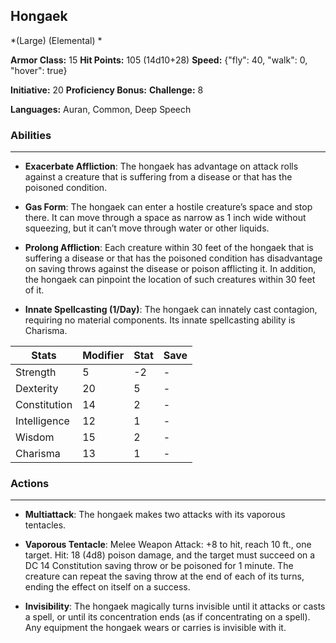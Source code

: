 ## Hongaek
*(Large) (Elemental) *

**Armor Class:** 15
**Hit Points:** 105 (14d10+28)
**Speed:** {"fly": 40, "walk": 0, "hover": true}

**Initiative:** 20
**Proficiency Bonus:**
**Challenge:** 8

**Languages:** Auran, Common, Deep Speech

### Abilities
 --- 
- **Exacerbate Affliction**: The hongaek has advantage on attack rolls against a creature that is suffering from a disease or that has the poisoned condition.

- **Gas Form**: The hongaek can enter a hostile creature’s space and stop there. It can move through a space as narrow as 1 inch wide without squeezing, but it can’t move through water or other liquids.

- **Prolong Affliction**: Each creature within 30 feet of the hongaek that is suffering a disease or that has the poisoned condition has disadvantage on saving throws against the disease or poison afflicting it. In addition, the hongaek can pinpoint the location of such creatures within 30 feet of it.

- **Innate Spellcasting (1/Day)**: The hongaek can innately cast contagion, requiring no material components. Its innate spellcasting ability is Charisma.



| Stats | Modifier | Stat | Save
| ---- | ---- | ---- | ---- |
| Strength | 5 | -2 | - |
| Dexterity | 20 | 5 | - |
| Constitution | 14 | 2 | - |
| Intelligence | 12 | 1 | - |
| Wisdom | 15 | 2 | - |
| Charisma | 13 | 1 | - |

### Actions
 --- 
- **Multiattack**: The hongaek makes two attacks with its vaporous tentacles.

- **Vaporous Tentacle**: Melee Weapon Attack: +8 to hit, reach 10 ft., one target. Hit: 18 (4d8) poison damage, and the target must succeed on a DC 14 Constitution saving throw or be poisoned for 1 minute. The creature can repeat the saving throw at the end of each of its turns, ending the effect on itself on a success.

- **Invisibility**: The hongaek magically turns invisible until it attacks or casts a spell, or until its concentration ends (as if concentrating on a spell). Any equipment the hongaek wears or carries is invisible with it.


